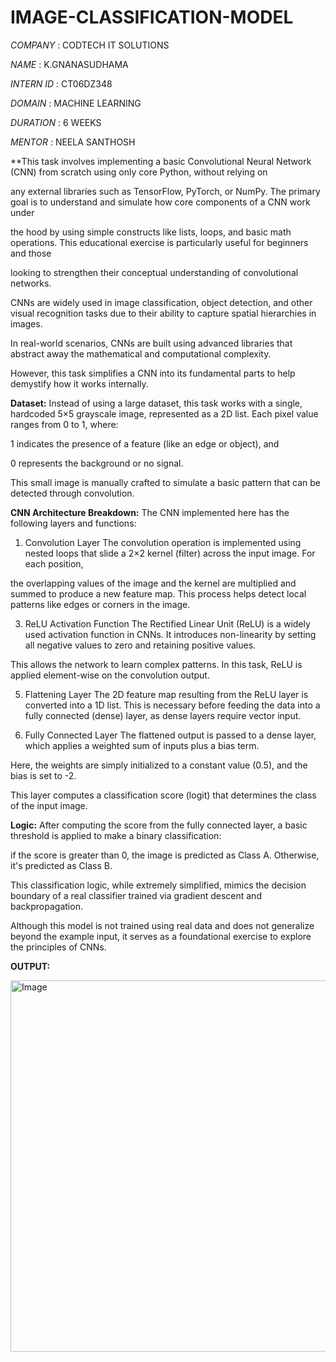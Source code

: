 # IMAGE-CLASSIFICATION-MODEL

*COMPANY* : CODTECH IT SOLUTIONS

*NAME* : K.GNANASUDHAMA

*INTERN ID* : CT06DZ348

*DOMAIN* : MACHINE LEARNING

*DURATION* : 6 WEEKS

*MENTOR* : NEELA SANTHOSH

**This task involves implementing a basic Convolutional Neural Network (CNN) from scratch using only core Python, without relying on 

any external libraries such as TensorFlow, PyTorch, or NumPy. The primary goal is to understand and simulate how core components of a CNN work under 

the hood by using simple constructs like lists, loops, and basic math operations. This educational exercise is particularly useful for beginners and those

looking to strengthen their conceptual understanding of convolutional networks.

CNNs are widely used in image classification, object detection, and other visual recognition tasks due to their ability to capture spatial hierarchies in images. 

In real-world scenarios, CNNs are built using advanced libraries that abstract away the mathematical and computational complexity. 

However, this task simplifies a CNN into its fundamental parts to help demystify how it works internally.

**Dataset:**
Instead of using a large dataset, this task works with a single, hardcoded 5×5 grayscale image, represented as a 2D list. Each pixel value ranges from 0 to 1, where:

1 indicates the presence of a feature (like an edge or object), and

0 represents the background or no signal.

This small image is manually crafted to simulate a basic pattern that can be detected through convolution.

**CNN Architecture Breakdown:**
The CNN implemented here has the following layers and functions:

1. Convolution Layer
The convolution operation is implemented using nested loops that slide a 2×2 kernel (filter) across the input image. For each position,

 the overlapping values of the image and the kernel are multiplied and summed to produce a new feature map. This process helps detect local patterns like edges or corners in the image.

3. ReLU Activation Function
The Rectified Linear Unit (ReLU) is a widely used activation function in CNNs. It introduces non-linearity by setting all negative values to zero and retaining positive values.

This allows the network to learn complex patterns. In this task, ReLU is applied element-wise on the convolution output.

5. Flattening Layer
The 2D feature map resulting from the ReLU layer is converted into a 1D list. This is necessary before feeding the data into a fully connected (dense) layer, as dense layers require vector input.

6. Fully Connected Layer
The flattened output is passed to a dense layer, which applies a weighted sum of inputs plus a bias term.

Here, the weights are simply initialized to a constant value (0.5), and the bias is set to -2.

This layer computes a classification score (logit) that determines the class of the input image.

 **Logic:**
After computing the score from the fully connected layer, a basic threshold is applied to make a binary classification:

if the score is greater than 0, the image is predicted as Class A. Otherwise, it's predicted as Class B.

This classification logic, while extremely simplified, mimics the decision boundary of a real classifier trained via gradient descent and backpropagation.

Although this model is not trained using real data and does not generalize beyond the example input, it serves as a foundational exercise to explore the principles of CNNs. 

**OUTPUT:**

<img width="855" height="594" alt="Image" src="https://github.com/user-attachments/assets/d2baa149-7a6c-4679-84a6-6622c8858dfb" />

